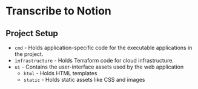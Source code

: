 # Transcribe to Notion

## Project Setup

- `cmd` - Holds application-specific code for the executable applications in the project.
- `infrastructure` - Holds Terraform code for cloud infrastructure.
- `ui` - Contains the user-interface assets used by the web application
  - `html` - Holds HTML templates
  - `static` - Holds static assets like CSS and images 